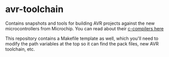 avr-toolchain
=============

Contains snapshots and tools for building AVR projects against the new microcontrollers from Microchip.  You can read about their [c-compilers here](http://www.microchip.com/mplab/avr-support/avr-and-arm-toolchains-(c-compilers))

This repository contains a Makefile template as well, which you'll need to modify the path variables at the top so it can find the pack files, new AVR toolchain, etc.

